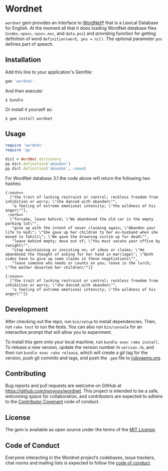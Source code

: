 # Wordnet

`wordnet` gem provides an interface to [WordNet®](https://wordnet.princeton.edu/) that is a Lexical Database for English. At the moment all that it does loading WordNet database files (`index.<pos>`, `<pos>.exc`, and `data.pos`) and providing function for getting definition of word `definition(word, pos = nil)`. The optional parameter `pos` defines part of speech.

## Installation

Add this line to your application's Gemfile:

```ruby
gem 'wordnet'
```

And then execute:

    $ bundle

Or install it yourself as:

    $ gem install wordnet

## Usage

```ruby
require 'wordnet'
require 'pp'

dict = WordNet.dictionary
pp dict.definition('abandon')
pp dict.definition('abandon', :noun)
```

For WordNet database 3.1 the code above will return the following two hashes:

```
{:noun=>
  ["the trait of lacking restraint or control; reckless freedom from inhibition or worry; \"she danced with abandon\"",
   "a feeling of extreme emotional intensity; \"the wildness of his anger\""],
 :verb=>
  ["forsake, leave behind; \"We abandoned the old car in the empty parking lot\"",
   "give up with the intent of never claiming again; \"Abandon your life to God\"; \"She gave up her children to her ex-husband when she moved to Tahiti\"; \"We gave the drowning victim up for dead\"",
   "leave behind empty; move out of; \"You must vacate your office by tonight\"",
   "stop maintaining or insisting on; of ideas or claims; \"He abandoned the thought of asking for her hand in marriage\"; \"Both sides have to give up some claims in these negotiations\"",
   "leave someone who needs or counts on you; leave in the lurch; \"The mother deserted her children\""]}

{:noun=>
  ["the trait of lacking restraint or control; reckless freedom from inhibition or worry; \"she danced with abandon\"",
   "a feeling of extreme emotional intensity; \"the wildness of his anger\""]}
```

## Development

After checking out the repo, run `bin/setup` to install dependencies. Then, run `rake test` to run the tests. You can also run `bin/console` for an interactive prompt that will allow you to experiment.

To install this gem onto your local machine, run `bundle exec rake install`. To release a new version, update the version number in `version.rb`, and then run `bundle exec rake release`, which will create a git tag for the version, push git commits and tags, and push the `.gem` file to [rubygems.org](https://rubygems.org).

## Contributing

Bug reports and pull requests are welcome on GitHub at https://github.com/nvoynov/wordnet. This project is intended to be a safe, welcoming space for collaboration, and contributors are expected to adhere to the [Contributor Covenant](http://contributor-covenant.org) code of conduct.

## License

The gem is available as open source under the terms of the [MIT License](https://opensource.org/licenses/MIT).

## Code of Conduct

Everyone interacting in the Wordnet project’s codebases, issue trackers, chat rooms and mailing lists is expected to follow the [code of conduct](https://github.com/[USERNAME]/wordnet/blob/master/CODE_OF_CONDUCT.md).
